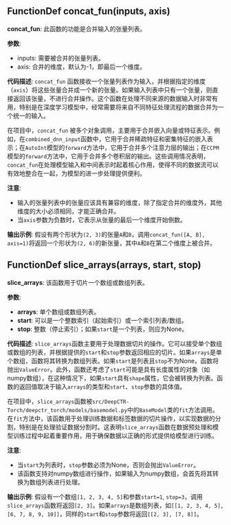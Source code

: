 ## FunctionDef concat_fun(inputs, axis)
**concat_fun**: 此函数的功能是合并输入的张量列表。

**参数**:
- inputs: 需要被合并的张量列表。
- axis: 合并的维度，默认为-1，即最后一个维度。

**代码描述**:
`concat_fun` 函数接收一个张量列表作为输入，并根据指定的维度（`axis`）将这些张量合并成一个新的张量。如果输入列表中只有一个张量，则直接返回该张量，不进行合并操作。这个函数在处理不同来源的数据输入时非常有用，特别是在深度学习模型中，经常需要将来自不同特征处理流程的数据合并为一个统一的输入。

在项目中，`concat_fun` 被多个对象调用，主要用于合并嵌入向量或特征表示。例如，在`combined_dnn_input`函数中，它用于合并稀疏特征和密集特征的嵌入表示；在`AutoInt`模型的`forward`方法中，它用于合并多个注意力层的输出；在`CCPM`模型的`forward`方法中，它用于合并多个卷积层的输出。这些调用情况表明，`concat_fun`在处理模型输入和中间表示时起着核心作用，使得不同的数据流可以有效地整合在一起，为模型的进一步处理提供便利。

**注意**:
- 输入的张量列表中的张量应该具有兼容的维度，除了指定合并的维度外，其他维度的大小必须相同，才能正确合并。
- 当`axis`参数为负数时，它表示从张量的最后一个维度开始倒数。

**输出示例**:
假设有两个形状为`(2, 3)`的张量`A`和`B`，调用`concat_fun([A, B], axis=1)`将返回一个形状为`(2, 6)`的新张量，其中`A`和`B`在第二个维度上被合并。
## FunctionDef slice_arrays(arrays, start, stop)
**slice_arrays**: 该函数用于切片一个数组或数组列表。

**参数**:
- **arrays**: 单个数组或数组列表。
- **start**: 可以是一个整数索引（起始索引）或一个索引列表/数组。
- **stop**: 整数（停止索引）；如果`start`是一个列表，则应为None。

**代码描述**:
`slice_arrays`函数主要用于处理数据切片的操作。它可以接受单个数组或数组的列表，并根据提供的`start`和`stop`参数返回相应的切片。如果`arrays`是单个数组，函数将其转换为数组列表。如果`start`是列表且`stop`不为None，函数将抛出`ValueError`。此外，函数还考虑了`start`可能是具有长度属性的对象（如numpy数组），在这种情况下，如果`start`具有`shape`属性，它会被转换为列表。函数的返回值取决于输入`arrays`的类型和`start`、`stop`参数的具体值。

在项目中，`slice_arrays`函数被`src/DeepCTR-Torch/deepctr_torch/models/basemodel.py`中的`BaseModel`类的`fit`方法调用。在`fit`方法中，该函数用于处理训练数据和标签数据的切片操作，以实现数据的分割，特别是在处理验证数据分割时。这表明`slice_arrays`函数在数据预处理和模型训练过程中起着重要作用，用于确保数据以正确的形式提供给模型进行训练。

**注意**:
- 当`start`为列表时，`stop`参数必须为None，否则会抛出`ValueError`。
- 该函数支持对numpy数组进行操作，如果输入为numpy数组，会首先将其转换为数组列表进行处理。

**输出示例**:
假设有一个数组`[1, 2, 3, 4, 5]`和参数`start=1`, `stop=3`，调用`slice_arrays`函数将返回`[2, 3]`。如果`arrays`是数组列表，如`[[1, 2, 3, 4, 5], [6, 7, 8, 9, 10]]`，同样的`start`和`stop`参数将返回`[[2, 3], [7, 8]]`。
